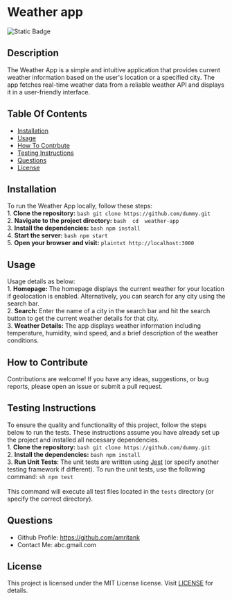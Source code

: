 
  # Weather app 

  ![Static Badge](https://img.shields.io/badge/MIT-License-blue) 

  ## Description
The Weather App is a simple and intuitive application that provides current weather information based on the user's location or a specified city. The app fetches real-time weather data from a reliable weather API and displays it in a user-friendly interface. 

  ## Table Of Contents

  - [Installation](#installation)
  - [Usage](#usage)
  - [How To Contrbute](#how-to-contribute)
  - [Testing Instructions](#testing-instructions)
  - [Questions](#questions)
  - [License](#license)

  ## Installation
To run the Weather App locally, follow these steps:<br>1. **Clone the repository:** ```bash git clone https://github.com/dummy.git```<br>2. **Navigate to the project directory:**  ```bash  cd  weather-app```<br>3. **Install the dependencies:** ```bash npm install```<br>4. **Start the server:** ```bash npm start```<br>5. **Open your browser and visit:** ```plaintxt http://localhost:3000``` 

  ## Usage
Usage details as below:<br>1. **Homepage:** The homepage displays the current weather for your location if geolocation is enabled. Alternatively, you can search for any city using the search bar.<br>2. **Search:** Enter the name of a city in the search bar and hit the search button to get the current weather details for that city.<br>3. **Weather Details:** The app displays weather information including temperature, humidity, wind speed, and a brief description of the weather conditions. 

  ## How to Contribute
Contributions are welcome! If you have any ideas, suggestions, or bug reports, please open an issue or submit a pull request.   

  ## Testing Instructions
To ensure the quality and functionality of this project, follow the steps below to run the tests. These instructions assume you have already set up the project and installed all necessary dependencies. <br>1. **Clone the repository:** ```bash git clone https://github.com/dummy.git```<br>2. **Install the dependencies:** ```bash npm install``` <br>3. **Run Unit Tests**: The unit tests are written using [Jest](https://jestjs.io/) (or specify another testing framework if different). To run the unit tests, use the following command: ```sh npm test```<br><br>This command will execute all test files located in the `tests` directory (or specify the correct directory). 

  ## Questions
- Github Profile: https://github.com/amritank
- Contact Me: abc.gmail.com 
## License
This project is licensed under the MIT License license. Visit [LICENSE](https://www.tldrlegal.com/license/mit-license) for details.